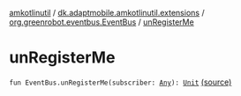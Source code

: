[amkotlinutil](../../index.md) / [dk.adaptmobile.amkotlinutil.extensions](../index.md) / [org.greenrobot.eventbus.EventBus](index.md) / [unRegisterMe](./un-register-me.md)

# unRegisterMe

`fun EventBus.unRegisterMe(subscriber: `[`Any`](https://kotlinlang.org/api/latest/jvm/stdlib/kotlin/-any/index.html)`): `[`Unit`](https://kotlinlang.org/api/latest/jvm/stdlib/kotlin/-unit/index.html) [(source)](https://github.com/adaptmobile-organization/amkotlinutil/tree/master/amkotlinutil/src/main/java/dk/adaptmobile/amkotlinutil/extensions/EventBusExtensions.kt#L15)